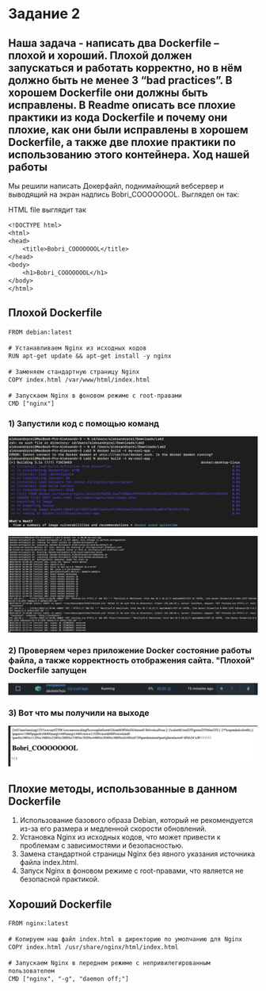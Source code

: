 # Задание 2

## Наша задача - написать два Dockerfile – плохой и хороший. Плохой должен запускаться и работать корректно, но в нём должно быть не менее 3 “bad practices”. В хорошем Dockerfile они должны быть исправлены. В Readme описать все плохие практики из кода Dockerfile и почему они плохие, как они были исправлены в хорошем  Dockerfile, а также две плохие практики по использованию этого контейнера. Ход нашей работы

Мы решили написать Докерфайл, поднимайющий вебсервер и выводящий на экран надпись Bobri_COOOOOOOL. Выглядел он так:

HTML file выглядит так

```
<!DOCTYPE html>
<html>
<head>
    <title>Bobri_COOOOOOOL</title>
</head>
<body>
    <h1>Bobri_COOOOOOOL</h1>
</body>
</html>
```

## Плохой Dockerfile

```# Используем базовый образ Debian
FROM debian:latest

# Устанавливаем Nginx из исходных кодов
RUN apt-get update && apt-get install -y nginx

# Заменяем стандартную страницу Nginx
COPY index.html /var/www/html/index.html

# Запускаем Nginx в фоновом режиме с root-правами
CMD ["nginx"]
```

### 1) Запустили код с помощью команд

![Alt text](Pictures/image-1.png)

![Alt text](Pictures/image-2.png)

### 2) Проверяем через приложение Docker состояние работы файла, а также корректность отображения сайта. "Плохой" Dockerfile запущен

![Alt text](Pictures/tg_image_2288026387.jpeg)

### 3) Вот что мы получили на выходе

![Alt text](Pictures/image.png)

## Плохие методы, использованные в данном Dockerfile

1. Использование базового образа Debian, который не рекомендуется из-за его размера и медленной скорости обновлений.
2. Установка Nginx из исходных кодов, что может привести к проблемам с зависимостями и безопасностью.
3. Замена стандартной страницы Nginx без явного указания источника файла index.html.
4. Запуск Nginx в фоновом режиме с root-правами, что является не безопасной практикой.

## Хороший Dockerfile

```# Используем базовый образ с Alpine Linux, который является легковесным и безопасным
FROM nginx:latest

# Копируем наш файл index.html в директорию по умолчанию для Nginx
COPY index.html /usr/share/nginx/html/index.html

# Запускаем Nginx в переднем режиме с непривилегированным пользователем
CMD ["nginx", "-g", "daemon off;"]
```

